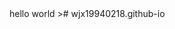 <!DOCTYPE html>
<html>
<head>
	<title></title>
</head>
<body>
hello world
</body>
</html>># wjx19940218.github-io
